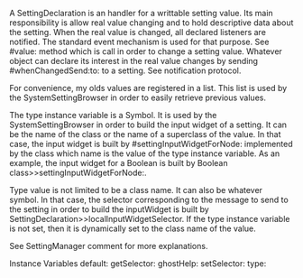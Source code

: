 A SettingDeclaration is an handler for a writtable setting value. Its main responsibility is allow real value changing and to hold descriptive data about the setting. When the real value is changed, all declared listeners are notified. The standard event mechanism is used for that purpose. See #value: method which is call in order to change a setting value. Whatever object can declare its interest in the real value changes by sending #whenChangedSend:to: to a setting. See notification protocol.For convenience, my olds values are registered in a list. This list is used by the SystemSettingBrowser in order to easily retrieve previous values.The type instance variable is a Symbol. It is used by the SystemSettingBrowser in order to build the input widget of a setting.It can be the name of the class or the name of a superclass of the value. In that case, the input widget is built by #settingInputWidgetForNode: implemented by the class which name is the value of the type instance variable. As an example, the input widget for a Boolean is built by Boolean class>>settingInputWidgetForNode:.Type value is not limited to be a class name. It can also be whatever symbol. In that case, the selector corresponding to the message to send to the setting in order to build the inputWidget is built by SettingDeclaration>>localInputWidgetSelector. If the type instance variable is not set, then it is dynamically set to the class name of the value. See SettingManager comment for more explanations.Instance Variables	default:		<Object>	getSelector:		<Object>	ghostHelp:		<Object>	setSelector:		<Object>	type:		<Object>default	- xxxxxgetSelector	- xxxxxghostHelp	- xxxxxsetSelector	- xxxxxtype	- xxxxx